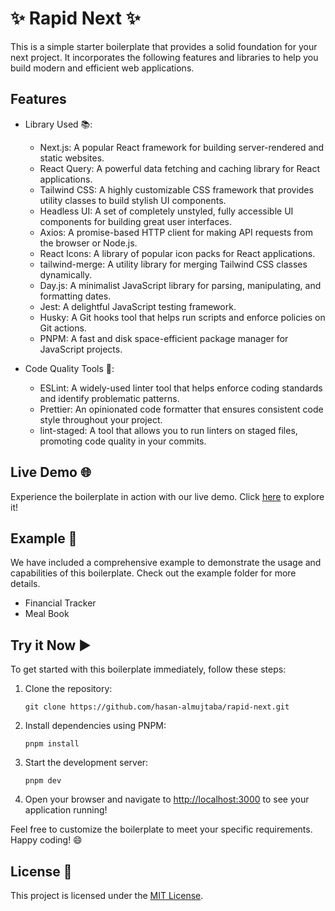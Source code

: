 # ✨ Rapid Next ✨

This is a simple starter boilerplate that provides a solid foundation for your next project. It incorporates the following features and libraries to help you build modern and efficient web applications.

## Features

- Library Used 📚:

  - Next.js: A popular React framework for building server-rendered and static websites.
  - React Query: A powerful data fetching and caching library for React applications.
  - Tailwind CSS: A highly customizable CSS framework that provides utility classes to build stylish UI components.
  - Headless UI: A set of completely unstyled, fully accessible UI components for building great user interfaces.
  - Axios: A promise-based HTTP client for making API requests from the browser or Node.js.
  - React Icons: A library of popular icon packs for React applications.
  - tailwind-merge: A utility library for merging Tailwind CSS classes dynamically.
  - Day.js: A minimalist JavaScript library for parsing, manipulating, and formatting dates.
  - Jest: A delightful JavaScript testing framework.
  - Husky: A Git hooks tool that helps run scripts and enforce policies on Git actions.
  - PNPM: A fast and disk space-efficient package manager for JavaScript projects.

- Code Quality Tools 🧰:

  - ESLint: A widely-used linter tool that helps enforce coding standards and identify problematic patterns.
  - Prettier: An opinionated code formatter that ensures consistent code style throughout your project.
  - lint-staged: A tool that allows you to run linters on staged files, promoting code quality in your commits.

## Live Demo 🌐

Experience the boilerplate in action with our live demo. Click [here](https://example.com/) to explore it!

## Example 🚀

We have included a comprehensive example to demonstrate the usage and capabilities of this boilerplate. Check out the example folder for more details.

- Financial Tracker
- Meal Book

## Try it Now ▶️

To get started with this boilerplate immediately, follow these steps:

1.  Clone the repository:

    ```
    git clone https://github.com/hasan-almujtaba/rapid-next.git
    ```

2.  Install dependencies using PNPM:

    ```
    pnpm install
    ```

3.  Start the development server:

    ```
    pnpm dev
    ```

4.  Open your browser and navigate to [http://localhost:3000](http://localhost:3000/) to see your application running!

Feel free to customize the boilerplate to meet your specific requirements. Happy coding! 😄

## License 📝

This project is licensed under the [MIT License](https://chat.openai.com/LICENSE).
